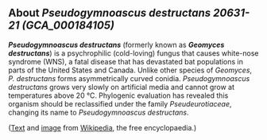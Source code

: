 About *Pseudogymnoascus destructans 20631-21 (GCA\_000184105)* 
--------------------------------------------------------------



***Pseudogymnoascus destructans*** (formerly known as ***Geomyces
destructans***) is a psychrophilic (cold-loving) fungus that causes
white-nose syndrome (WNS), a fatal disease that has devastated bat
populations in parts of the United States and Canada. Unlike other
species of *Geomyces*, *P. destructans* forms asymmetrically curved
conidia. *Pseudogymnoascus destructans* grows very slowly on artificial
media and cannot grow at temperatures above 20 °C. Phylogenic evaluation
has revealed this organism should be reclassified under the family
*Pseudeurotiaceae*, changing its name to *Pseudogymnoascus destructans*.

([Text](http://en.wikipedia.org/wiki/Pseudogymnoascus_destructans) and
[image](https://commons.wikimedia.org/wiki/File:Little_Brown_Bat_with_White_Nose_Syndrome_(Greeley_Mine,_cropped).jpg)
from [Wikipedia](http://en.wikipedia.org/), the free encyclopaedia.)
